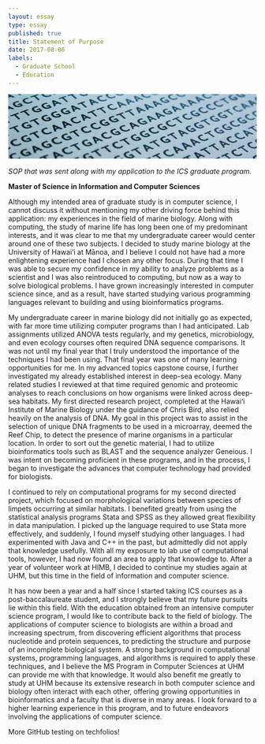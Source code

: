 ```yaml
---
layout: essay
type: essay
published: true
title: Statement of Purpose
date: 2017-08-06
labels:
  - Graduate School
  - Education
---
```


<img class="ui huge rounded image" src="../images/bioinformatics.png">

*SOP that was sent along with my application to the ICS graduate program.*

**Master of Science in Information and Computer Sciences**

Although my intended area of graduate study is in computer science, I cannot discuss it without mentioning my other driving force behind this application: my experiences in the field of marine biology.  Along with computing, the study of marine life has long been one of my predominant interests, and it was clear to me that my undergraduate career would center around one of these two subjects.  I decided to study marine biology at the University of Hawai‘i at Mānoa, and I believe I could not have had a more enlightening experience had I chosen any other focus.  During that time I was able to secure my confidence in my ability to analyze problems as a scientist and I was also reintroduced to computing, but now as a way to solve biological problems.  I have grown increasingly interested in computer science since, and as a result, have started studying various programming languages relevant to building and using bioinformatics programs. 

My undergraduate career in marine biology did not initially go as expected, with far more time utilizing computer programs than I had anticipated.  Lab assignments utilized ANOVA tests regularly, and my genetics, microbiology, and even ecology courses often required DNA sequence comparisons.  It was not until my final year that I truly understood the importance of the techniques I had been using.  That final year was one of many learning opportunities for me.  In my advanced topics capstone course, I further investigated my already established interest in deep-sea ecology.  Many related studies I reviewed at that time required genomic and proteomic analyses to reach conclusions on how organisms were linked across deep-sea habitats.  My first directed research project, completed at the Hawai‘i Institute of Marine Biology under the guidance of Chris Bird, also relied heavily on the analysis of DNA.  My goal in this project was to assist in the selection of unique DNA fragments to be used in a microarray, deemed the Reef Chip, to detect the presence of marine organisms in a particular location.  In order to sort out the genetic material, I had to utilize bioinformatics tools such as BLAST and the sequence analyzer Geneious.  I was intent on becoming proficient in these programs, and in the process, I began to investigate the advances that computer technology had provided for biologists.

I continued to rely on computational programs for my second directed project, which focused on morphological variations between species of limpets occurring at similar habitats.  I benefited greatly from using the statistical analysis programs Stata and SPSS as they allowed great flexibility in data manipulation.  I picked up the language required to use Stata more effectively, and suddenly, I found myself studying other languages.  I had experimented with Java and C++ in the past, but admittedly did not apply that knowledge usefully.  With all my exposure to lab use of computational tools, however, I had now found an area to apply that knowledge to.  After a year of volunteer work at HIMB, I decided to continue my studies again at UHM, but this time in the field of information and computer science.

It has now been a year and a half since I started taking ICS courses as a post-baccalaureate student, and I strongly believe that my future pursuits lie within this field.  With the education obtained from an intensive computer science program, I would like to contribute back to the field of biology.  The applications of computer science to biologists are within a broad and increasing spectrum, from discovering efficient algorithms that process nucleotide and protein sequences, to predicting the structure and purpose of an incomplete biological system.  A strong background in computational systems, programming languages, and algorithms is required to apply these techniques, and I believe the MS Program in Computer Sciences at UHM can provide me with that knowledge.  It would also benefit me greatly to study at UHM because its extensive research in both computer science and biology often interact with each other, offering growing opportunities in bioinformatics and a faculty that is diverse in many areas.  I look forward to a higher learning experience in this program, and to future endeavors involving the applications of computer science.  

More GitHub testing on techfolios!
